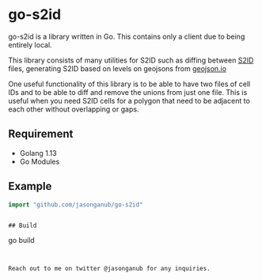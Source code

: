 # go-s2id

go-s2id is a library written in Go. This contains only a client due to being entirely local.

This library consists of many utilities for S2ID such as diffing between [S2ID](https://s2geometry.io) files,
generating S2ID based on levels on geojsons from [geojson.io](https://geojson.io)

One useful functionality of this library is to be able to have two files of cell IDs and to be able to diff and remove
the unions from just one file. This is useful when you need S2ID cells for a polygon that need to be adjacent to
each other without overlapping or gaps.

## Requirement
- Golang 1.13
- Go Modules

## Example

```go
import "github.com/jasonganub/go-s2id"
```

```

## Build

```
go build
```


Reach out to me on twitter @jasonganub for any inquiries.